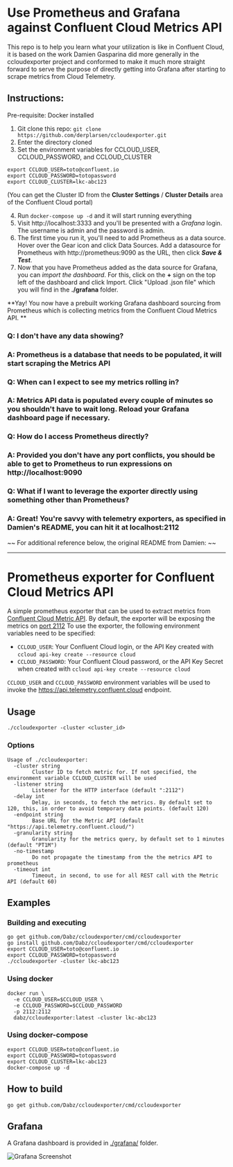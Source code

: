 # Use Prometheus and Grafana against Confluent Cloud Metrics API

This repo is to help you learn what your utilization is like in Confluent Cloud, it is based on the work Damien Gasparina did more generally in the ccloudexporter project and conformed to make it much more straight forward to serve the purpose of directly getting into Grafana after starting to scrape metrics from Cloud Telemetry.

## Instructions:

Pre-requisite: Docker installed

1. Git clone this repo: 
```git clone https://github.com/derplarsen/ccloudexporter.git```
2. Enter the directory cloned
3. Set the environment variables for CCLOUD_USER, CCLOUD_PASSWORD, and CCLOUD_CLUSTER
```
export CCLOUD_USER=toto@confluent.io
export CCLOUD_PASSWORD=totopassword
export CCLOUD_CLUSTER=lkc-abc123
```
(You can get the Cluster ID from the **Cluster Settings** / **Cluster Details** area of the Confluent Cloud portal)

4. Run `docker-compose up -d` and it will start running everything
5. Visit http://localhost:3333 and you'll be presented with a *Grafana* login. The username is admin and the password is admin.
6. The first time you run it, you'll need to add Prometheus as a data source. Hover over the Gear icon and click Data Sources. Add a datasource for Prometheus with http://prometheus:9090 as the URL, then click ***Save & Test***.
7. Now that you have Prometheus added as the data source for Grafana, you can *import the dashboard*. For this, click on the **+** sign on the top left of the dashboard and click Import. Click "Upload .json file" which you will find in the **./grafana** folder. 

 **Yay! You now have a prebuilt working Grafana dashboard sourcing from Prometheus which is collecting metrics from the Confluent Cloud Metrics API. **

### **Q**: I don't have any data showing? 

### **A**: Prometheus is a database that needs to be populated, it will start scraping the Metrics API

### **Q**: When can I expect to see my metrics rolling in? 

### **A**: Metrics API data is populated every couple of minutes so you shouldn't have to wait long. Reload your Grafana dashboard page if necessary.

### **Q**: How do I access Prometheus directly?

### **A**: Provided you don't have any port conflicts, you should be able to get to Prometheus to run expressions on http://localhost:9090

### **Q**: What if I want to leverage the exporter directly using something other than Prometheus?

### **A**: Great! You're savvy with telemetry exporters, as specified in Damien's README, you can hit it at localhost:2112

~~ For additional reference below, the original README from Damien:  ~~



----------

# Prometheus exporter for Confluent Cloud Metrics API

A simple prometheus exporter that can be used to extract metrics from [Confluent Cloud Metric API](https://docs.confluent.io/current/cloud/metrics-api.html).
By default, the exporter will be exposing the metrics on [port 2112](http://localhost:2112)
To use the exporter, the following environment variables need to be specified:

* `CCLOUD_USER`: Your Confluent Cloud login, or the API Key created with `ccloud api-key create --resource cloud`
* `CCLOUD_PASSWORD`: Your Confluent Cloud password, or the API Key Secret when created with `ccloud api-key create --resource cloud`

`CCLOUD_USER` and `CCLOUD_PASSWORD` environment variables will be used to invoke the https://api.telemetry.confluent.cloud endpoint.

## Usage
```
./ccloudexporter -cluster <cluster_id>
````

### Options

```
Usage of ./ccloudexporter:
  -cluster string
    	Cluster ID to fetch metric for. If not specified, the environment variable CCLOUD_CLUSTER will be used
  -listener string
    	Listener for the HTTP interface (default ":2112")
  -delay int
    	Delay, in seconds, to fetch the metrics. By default set to 120, this, in order to avoid temporary data points. (default 120)
  -endpoint string
    	Base URL for the Metric API (default "https://api.telemetry.confluent.cloud/")
  -granularity string
    	Granularity for the metrics query, by default set to 1 minutes (default "PT1M")
  -no-timestamp
    	Do not propagate the timestamp from the the metrics API to prometheus
  -timeout int
    	Timeout, in second, to use for all REST call with the Metric API (default 60)
```

## Examples

### Building and executing
```
go get github.com/Dabz/ccloudexporter/cmd/ccloudexporter
go install github.com/Dabz/ccloudexporter/cmd/ccloudexporter
export CCLOUD_USER=toto@confluent.io
export CCLOUD_PASSWORD=totopassword
./ccloudexporter -cluster lkc-abc123
```

### Using docker
```
docker run \
  -e CCLOUD_USER=$CCLOUD_USER \
  -e CCLOUD_PASSWORD=$CCLOUD_PASSWORD
  -p 2112:2112
  dabz/ccloudexporter:latest -cluster lkc-abc123
```

### Using docker-compose
```
export CCLOUD_USER=toto@confluent.io
export CCLOUD_PASSWORD=totopassword
export CCLOUD_CLUSTER=lkc-abc123
docker-compose up -d
```

## How to build
```
go get github.com/Dabz/ccloudexporter/cmd/ccloudexporter
```

## Grafana
A Grafana dashboard is provided in [./grafana/](./grafana) folder.

![Grafana Screenshot](./grafana/grafana.png)
